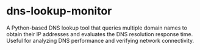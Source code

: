 # dns-lookup-monitor
A Python-based DNS lookup tool that queries multiple domain names to obtain their IP addresses and evaluates the DNS resolution response time. Useful for analyzing DNS performance and verifying network connectivity.
